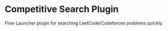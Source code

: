# Competitive Search Plugin
Flow Launcher plugin for searching LeetCode/Codeforces problems quickly.
